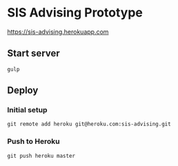 # SIS Advising Prototype
https://sis-advising.herokuapp.com

## Start server

```
gulp
```

## Deploy

### Initial setup

```
git remote add heroku git@heroku.com:sis-advising.git
```

### Push to Heroku

```
git push heroku master
```
